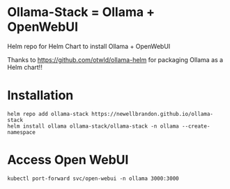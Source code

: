 # Ollama-Stack = Ollama + OpenWebUI
Helm repo for Helm Chart to install Ollama + OpenWebUI

Thanks to https://github.com/otwld/ollama-helm for packaging Ollama as a Helm chart!!

# Installation
```
helm repo add ollama-stack https://newellbrandon.github.io/ollama-stack
helm install ollama ollama-stack/ollama-stack -n ollama --create-namespace
```
# Access Open WebUI
```
kubectl port-forward svc/open-webui -n ollama 3000:3000
```
